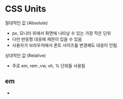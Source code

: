 # CSS Units

절대적인 값 (Absolute) 
- px, 모니터 위에서 화면에 나타날 수 있는 가장 작은 단위
- 다만 반응형 대응에 제한이 있을 수 있음
- 사용자가 브라우저에서 폰트 사이즈를 변경해도 대응이 안됨.


상대적인 값 (Relative)
- 주로 em, rem ,vw, vh, % 단위들 사용됨

## em
- 